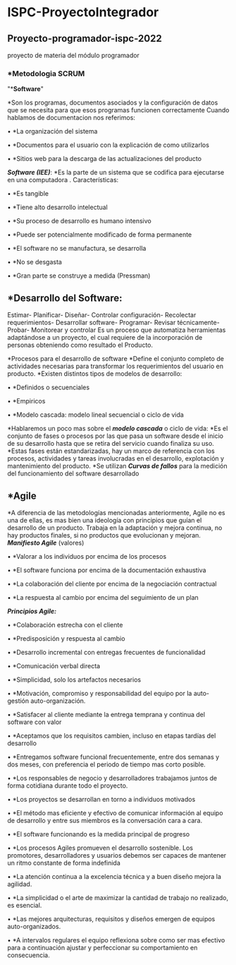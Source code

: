 # ISPC-ProyectoIntegrador

## Proyecto-programador-ispc-2022
 proyecto de materia del módulo programador

### *Metodologia SCRUM

"***Software**"

*Son los programas, documentos asociados y la configuración de datos que se necesita para que esos programas funcionen correctamente
Cuando hablamos de documentacion nos referimos:

  •	*La organización del sistema

  •	*Documentos para el usuario con la explicación de como utilizarlos

  •	*Sitios web para la descarga de las actualizaciones del producto

***Software (IEE)***: *Es la parte de un sistema que se codifica para ejecutarse en una computadora .
Características:

  •	*Es tangible

  •	*Tiene alto desarrollo intelectual

  •	*Su proceso de desarrollo es humano intensivo

  •	*Puede ser potencialmente modificado de forma permanente

  •	*El software no se manufactura, se desarrolla

  •	*No se desgasta

  •	*Gran parte se construye a medida (Pressman)

## *Desarrollo del Software:
Estimar- Planificar- Diseñar- Controlar configuración- Recolectar requerimientos- Desarrollar software- Programar- Revisar técnicamente- Probar- Monitorear y controlar
Es un proceso que automatiza herramientas adaptándose a un proyecto, el cual requiere de la incorporación de personas obteniendo como resultado el Producto. 

*Procesos para el desarrollo de software
*Define el conjunto completo de actividades necesarias para transformar los requerimientos del usuario en producto.
*Existen distintos tipos de modelos de desarrollo:

  •	*Definidos o secuenciales
  
  •	*Empiricos
  
  •	*Modelo cascada: modelo lineal secuencial o ciclo de vida
  
*Hablaremos un poco mas sobre el ***modelo cascada*** o ciclo de vida:
*Es el conjunto de fases o procesos por las que pasa un software desde el inicio de su desarrollo hasta que se retira del servicio cuando finaliza su uso.
*Estas fases están estandarizadas, hay un marco de referencia con los procesos, actividades y tareas involucradas en el desarrollo, explotación y mantenimiento del producto.
*Se utilizan ***Curvas de fallos*** para la medición del funcionamiento del software desarrollado
## *Agile
*A diferencia de las metodologías mencionadas anteriormente, Agile no es una de ellas, es mas bien una ideología con principios que guían el desarrollo de un producto.
Trabaja en la adaptación y mejora continua, no hay productos finales, si no productos que evolucionan y mejoran.
***Manifiesto Agile*** (valores)


 •	*Valorar a los individuos por encima de los procesos
 
 •	*El software funciona por encima de la documentación exhaustiva
 
 •	*La colaboración del cliente por encima de la negociación contractual
 
 •	*La respuesta al cambio por encima del seguimiento de un plan


***Principios Agile:***

 •	*Colaboración estrecha con el cliente
 
 •	*Predisposición y respuesta al cambio
 
 •	*Desarrollo incremental con entregas frecuentes de funcionalidad
 
 •	*Comunicación verbal directa
 
 •	*Simplicidad, solo los artefactos necesarios
 
 •	*Motivación, compromiso y responsabilidad del equipo por la auto-gestión auto-organización.
 
 •	*Satisfacer al cliente mediante la entrega temprana y continua del software con valor
 
 •	*Aceptamos que los requisitos cambien, incluso en etapas tardías del desarrollo
 
 •	*Entregamos software funcional frecuentemente, entre dos semanas y dos meses, con preferencia el periodo de tiempo mas corto posible. 
 
 •	*Los responsables de negocio y desarrolladores trabajamos juntos de forma cotidiana durante todo el proyecto.
 
 •	*Los proyectos se desarrollan en torno a individuos motivados
 
 •	*El método mas eficiente y efectivo de comunicar información al equipo de desarrollo y entre sus miembros es la conversación cara a cara.
 
 •	*El software funcionando es la medida principal de progreso
 
 •	*Los procesos Agiles promueven el desarrollo sostenible. Los promotores, desarrolladores y usuarios debemos ser capaces de mantener un ritmo constante de forma indefinida
 
 •	*La atención continua a la excelencia técnica y a buen diseño mejora la agilidad.
 
 •	*La simplicidad o el arte de maximizar la cantidad de trabajo no realizado, es esencial.
 
 •	*Las mejores arquitecturas, requisitos y diseños emergen de equipos auto-organizados.
 
 •	*A intervalos regulares el equipo reflexiona sobre como ser mas efectivo para a continuación ajustar y perfeccionar su comportamiento en consecuencia.
